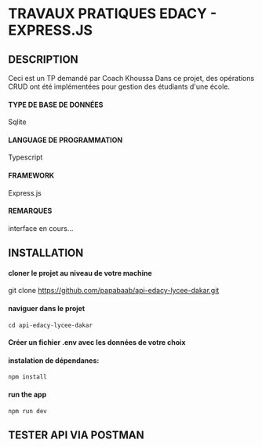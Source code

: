# TRAVAUX PRATIQUES EDACY - EXPRESS.JS

## DESCRIPTION
Ceci est un TP demandé par Coach Khoussa
Dans ce projet, des opérations CRUD ont été implémentées pour gestion des étudiants d'une école.

#### TYPE DE BASE DE DONNÉES
 Sqlite
#### LANGUAGE DE PROGRAMMATION
 Typescript
#### FRAMEWORK
Express.js
#### REMARQUES
interface en cours...


## INSTALLATION

#### cloner le projet au niveau de votre machine
git clone https://github.com/papabaab/api-edacy-lycee-dakar.git

#### naviguer dans le projet
`cd api-edacy-lycee-dakar`

#### Créer un fichier .env avec les données de votre choix

#### instalation de dépendanes:
`npm install`
#### run the app
`npm run dev`

## TESTER API VIA POSTMAN
